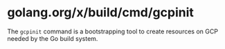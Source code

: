 # golang.org/x/build/cmd/gcpinit

The `gcpinit` command is a bootstrapping tool to create resources on
GCP needed by the Go build system.
